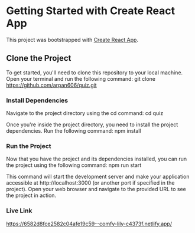 # Getting Started with Create React App

This project was bootstrapped with [Create React App](https://github.com/facebook/create-react-app).

## Clone the Project

To get started, you'll need to clone this repository to your local machine. Open your terminal and run the following command:
git clone https://github.com/arpan606/quiz.git

### Install Dependencies

Navigate to the project directory using the cd command:
cd quiz

Once you're inside the project directory, you need to install the project dependencies. Run the following command:
npm install

### Run the Project

Now that you have the project and its dependencies installed, you can run the project using the following command:
npm run start

This command will start the development server and make your application accessible at http://localhost:3000 (or another port if specified in the project).
Open your web browser and navigate to the provided URL to see the project in action.

### Live Link
https://6582d8fce2582c04afe19c59--comfy-lily-c4373f.netlify.app/
